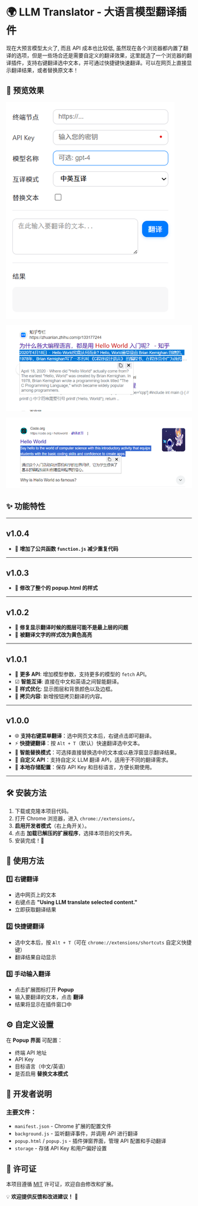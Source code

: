 # 🌍 LLM Translator - 大语言模型翻译插件

现在大预言模型太火了, 而且 API 成本也比较低, 虽然现在各个浏览器都内置了翻译的选项，但是一些场合还是需要自定义的翻译效果，这里就造了一个浏览器的翻译插件，支持右键翻译选中文本，并可通过快捷键快速翻译。可以在网页上直接显示翻译结果，或者替换原文本！

## 👀 预览效果

![popup html](docs/popup.html.png)

![firefox 预览](docs/firefox_preview.png)

![chrome 预览](docs/chrome_preview.png)

## ✨ 功能特性

---

## v1.0.4

- 🔨 **增加了公共函数 `function.js` 减少重复代码**

---

## v1.0.3

- 🎨 **修改了整个的 popup.html 的样式**

---

## v1.0.2

- 🐛 **修复显示翻译时候的图层可能不是最上层的问题**
- 🎨 **被翻译文字的样式改为黄色高亮**

---

## v1.0.1

- 🚀 **更多 API**: 增加模型参数，支持更多的模型的 `fetch` API。
- ☑ **智能互译**: 直接在中文和英语之间智能翻译。
- 🎨 **样式优化**: 显示图层和背景颜色以及边框。
- 💯 **拷贝内容**: 新增按钮拷贝翻译的内容。

---

## v1.0.0

- 🌐 **支持右键菜单翻译**：选中网页文本后，右键点击即可翻译。
- ⚡ **快捷键翻译**：按 `Alt + T`（默认）快速翻译选中文本。
- 🔄 **智能替换模式**：可选择直接替换选中的文本或以悬浮窗显示翻译结果。
- 🔑 **自定义 API**：支持自定义 LLM 翻译 API，适用于不同的翻译需求。
- 📂 **本地存储配置**：保存 API Key 和目标语言，方便长期使用。

---

## 🛠️ 安装方法

1. 下载或克隆本项目代码。
2. 打开 Chrome 浏览器，进入 `chrome://extensions/`。
3. **启用开发者模式**（右上角开关）。
4. 点击 **加载已解压的扩展程序**，选择本项目的文件夹。
5. 安装完成！🎉

## 🚀 使用方法

### 1️⃣ 右键翻译

- 选中网页上的文本
- 右键点击 **"Using LLM translate selected content."**
- 立即获取翻译结果

### 2️⃣ 快捷键翻译

- 选中文本后，按 `Alt + T`（可在 `chrome://extensions/shortcuts` 自定义快捷键）
- 翻译结果自动显示

### 3️⃣ 手动输入翻译

- 点击扩展图标打开 **Popup**
- 输入要翻译的文本，点击 **翻译**
- 结果将显示在插件窗口中

## ⚙️ 自定义设置

在 **Popup 界面** 可配置：

- 终端 API 地址
- API Key
- 目标语言（中文/英语）
- 是否启用 **替换文本模式**

## 📝 开发者说明

### 主要文件：

- `manifest.json` - Chrome 扩展的配置文件
- `background.js` - 监听翻译事件，并调用 API 进行翻译
- `popup.html` / `popup.js` - 插件弹窗界面，管理 API 配置和手动翻译
- `storage` - 存储 API Key 和用户偏好设置

## 📜 许可证

本项目遵循 [MIT](LICENSE) 许可证，欢迎自由修改和扩展。

💡 **欢迎提供反馈和改进建议！** 🚀
